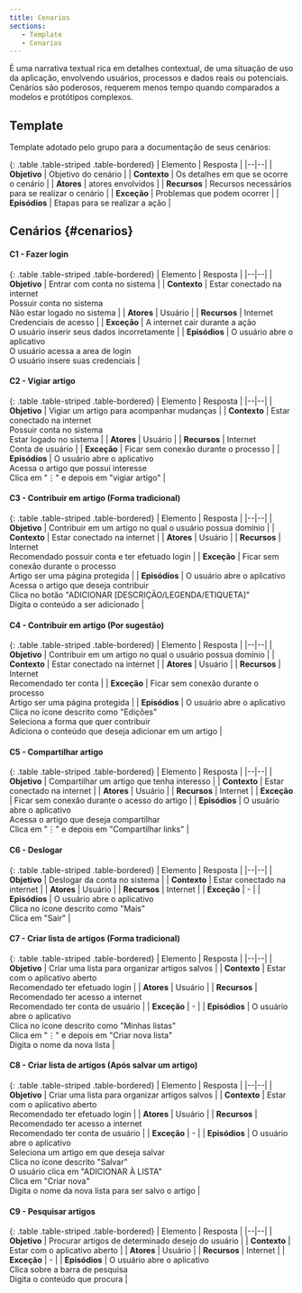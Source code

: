 ```yaml
---
title: Cenarios
sections:
   - Template
   - Cenarios
---
```


É uma narrativa textual rica em detalhes contextual, de uma situação de uso da aplicação, envolvendo usuários, processos e dados reais ou potenciais. Cenários são poderosos, requerem menos tempo quando comparados a modelos e protótipos complexos.

## Template

Template adotado pelo grupo para a documentação de seus cenários:

<div class="table-responsive">

{: .table .table-striped .table-bordered}
| Elemento | Resposta |
|--|--|
| **Objetivo** | Objetivo do cenário |
| **Contexto** | Os detalhes em que se ocorre o cenário |
| **Atores** | atores envolvidos |
| **Recursos** | Recursos necessários para se realizar o cenário |
| **Exceção** | Problemas que podem ocorrer |
| **Episódios** | Etapas para se realizar a ação |

</div>

## Cenários {#cenarios}

#### C1 - Fazer login

<div class="table-responsive">

{: .table .table-striped .table-bordered}
| Elemento | Resposta |
|--|--|
| **Objetivo** | Entrar com conta no sistema |
| **Contexto** | Estar conectado na internet<br>Possuir conta no sistema<br>Não estar logado no sistema |
| **Atores** | Usuário |
| **Recursos** | Internet<br>Credenciais de acesso |
| **Exceção** | A internet cair durante a ação<br>O usuário inserir seus dados incorretamente |
| **Episódios** | O usuário abre o aplicativo<br>O usuário acessa a area de login<br>O usuário insere suas credenciais |

</div>

#### C2 - Vigiar artigo

<div class="table-responsive">

{: .table .table-striped .table-bordered}
| Elemento | Resposta |
|--|--|
| **Objetivo** | Vigiar um artigo para acompanhar mudanças |
| **Contexto** | Estar conectado na internet<br>Possuir conta no sistema<br>Estar logado no sistema |
| **Atores** | Usuário |
| **Recursos** | Internet<br>Conta de usuário |
| **Exceção** | Ficar sem conexão durante o processo |
| **Episódios** | O usuário abre o aplicativo<br>Acessa o artigo que possui interesse<br>Clica em "⋮" e depois em "vigiar artigo" |

</div>

#### C3 - Contribuir em artigo (Forma tradicional)

<div class="table-responsive">

{: .table .table-striped .table-bordered}
| Elemento | Resposta |
|--|--|
| **Objetivo** | Contribuir em um artigo no qual o usuário possua domínio |
| **Contexto** | Estar conectado na internet |
| **Atores** | Usuário |
| **Recursos** | Internet<br>Recomendado possuir conta e ter efetuado login |
| **Exceção** | Ficar sem conexão durante o processo<br>Artigo ser uma página protegida |
| **Episódios** | O usuário abre o aplicativo<br>Acessa o artigo que deseja contribuir<br>Clica no botão "ADICIONAR [DESCRIÇÃO/LEGENDA/ETIQUETA]"<br>Digita o conteúdo a ser adicionado |

</div>

#### C4 - Contribuir em artigo (Por sugestão)

<div class="table-responsive">

{: .table .table-striped .table-bordered}
| Elemento | Resposta |
|--|--|
| **Objetivo** | Contribuir em um artigo no qual o usuário possua domínio |
| **Contexto** | Estar conectado na internet |
| **Atores** | Usuário |
| **Recursos** | Internet<br>Recomendado ter conta |
| **Exceção** | Ficar sem conexão durante o processo<br>Artigo ser uma página protegida |
| **Episódios** | O usuário abre o aplicativo<br>Clica no ícone descrito como "Edições"<br>Seleciona a forma que quer contribuir<br>Adiciona o conteúdo que deseja adicionar em um artigo |


</div>

#### C5 - Compartilhar artigo

<div class="table-responsive">

{: .table .table-striped .table-bordered}
| Elemento | Resposta |
|--|--|
| **Objetivo** | Compartilhar um artigo que tenha interesso |
| **Contexto** | Estar conectado na internet |
| **Atores** | Usuário |
| **Recursos** | Internet |
| **Exceção** | Ficar sem conexão durante o acesso do artigo |
| **Episódios** | O usuário abre o aplicativo<br>Acessa o artigo que deseja compartilhar<br>Clica em "⋮" e depois em "Compartilhar links" |

</div>

#### C6 - Deslogar

<div class="table-responsive">

{: .table .table-striped .table-bordered}
| Elemento | Resposta |
|--|--|
| **Objetivo** | Deslogar da conta no sistema |
| **Contexto** | Estar conectado na internet |
| **Atores** | Usuário |
| **Recursos** | Internet |
| **Exceção** | - |
| **Episódios** | O usuário abre o aplicativo<br>Clica no ícone descrito como "Mais"<br>Clica em "Sair" |

</div>

#### C7 - Criar lista de artigos (Forma tradicional)

<div class="table-responsive">

{: .table .table-striped .table-bordered}
| Elemento | Resposta |
|--|--|
| **Objetivo** | Criar uma lista para organizar artigos salvos |
| **Contexto** | Estar com o aplicativo aberto<br>Recomendado ter efetuado login |
| **Atores** | Usuário |
| **Recursos** | Recomendado ter acesso a internet<br>Recomendado ter conta de usuário  |
| **Exceção** | - |
| **Episódios** | O usuário abre o aplicativo<br>Clica no ícone descrito como "Minhas listas"<br>Clica em "⋮" e depois em "Criar nova lista"<br>Digita o nome da nova lista |

</div>

#### C8 - Criar lista de artigos (Após salvar um artigo)

<div class="table-responsive">

{: .table .table-striped .table-bordered}
| Elemento | Resposta |
|--|--|
| **Objetivo** | Criar uma lista para organizar artigos salvos |
| **Contexto** | Estar com o aplicativo aberto<br>Recomendado ter efetuado login |
| **Atores** | Usuário |
| **Recursos** | Recomendado ter acesso a internet<br>Recomendado ter conta de usuário |
| **Exceção** | - |
| **Episódios** | O usuário abre o aplicativo<br>Seleciona um artigo em que deseja salvar<br>Clica no ícone descrito "Salvar"<br>O usuário clica em "ADICIONAR À LISTA"<br>Clica em "Criar nova"<br>Digita o nome da nova lista para ser salvo o artigo |

</div>

#### C9 - Pesquisar artigos

<div class="table-responsive">

{: .table .table-striped .table-bordered}
| Elemento | Resposta |
|--|--|
| **Objetivo** | Procurar artigos de determinado desejo do usuário |
| **Contexto** | Estar com o aplicativo aberto |
| **Atores** | Usuário |
| **Recursos** | Internet |
| **Exceção** | - |
| **Episódios** | O usuário abre o aplicativo<br>Clica sobre a barra de pesquisa<br>Digita o conteúdo que procura |

</div>